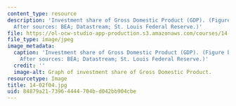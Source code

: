 ```yaml
---
content_type: resource
description: 'Investment share of Gross Domestic Product (GDP). (Figure by MIT OCW.
  After sources: BEA; Datastream; St. Louis Federal Reserve.)'
file: https://ol-ocw-studio-app-production.s3.amazonaws.com/courses/14-02-principles-of-macroeconomics-fall-2004/84879a2173964444704bd042bb904cbe_14-02f04.jpg
file_type: image/jpeg
image_metadata:
  caption: 'Investment share of Gross Domestic Product (GDP). (Figure by MIT OCW.
    After sources: BEA; Datastream; St. Louis Federal Reserve.)'
  credit: ''
  image-alt: Graph of investment share of Gross Domestic Product.
resourcetype: Image
title: 14-02f04.jpg
uid: 84879a21-7396-4444-704b-d042bb904cbe
---
```

